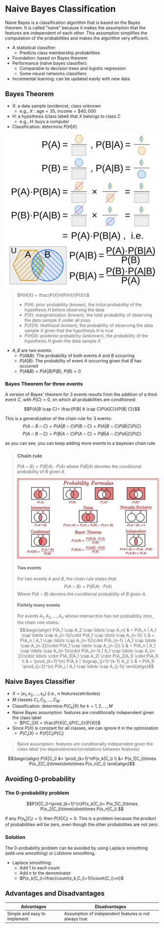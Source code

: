 # Naive Bayes Classification

Naive Bayes is a classification algorithm that is based on the Bayes theorem. It is called "naive" because it makes the
assumption that the features are independent of each other. This assumption simplifies the computation of the
probabilities and makes the algorithm very efficient.

* A statistical classifier:
    * Predicts class membership probabilities
* Foundation: based on Bayes theorem
* Performance (naive bayes classifier):
    * Comparable to decision trees and logistic regression
    * Some neural networks classifiers
* Incremental learning: can be updated easily with new data

## Bayes Theorem

* $X$: a data sample (evidence), class unknown
    * e.g., $X: \text{age}=35, \ \text{income}=\$40,000$
* $H$: a hypothesis (class label) that $X$ belongs to class $C$
    * e.g., $H$: buys a computer
* Classification: determine $P(H|X)$

![Bayes theorem visual help](Bayes_theorem_visual_proof.png)

> $P(H|X) = \frac{P(X|H)P(H)}{P(X)}$
> * $P(H)$: prior probability (known), the initial probability of the hypothesis $H$ before observing the data
> * $P(X)$: marginalization (known), the total probability of observing the data sample $X$ under all poss
> * $P(X|H)$: likelihood (known), the probability of observing the data sample $X$ given that the hypothesis $H$ is true
> * $P(H|X)$: posterior probability (unknown), the probability of the hypothesis $H$ given the data sample $X$

* $A,B$ are two events:
    * $P(A \& B)$: The probability of both events $A$ and $B$ occurring
    * $P(A|B)$: The probability of event $A$ occurring given that $B$ has occurred
    * $P(A \& B) = P(A|B)P(B),\ P(B)>0$

### Bayes Theorem for three events

A version of Bayes' theorem for 3 events results from the addition of a third event $C$, with $P(C)>0$, on which all
probabilities are conditioned:

$$P(A|B \cap C)= \frac{P(B| A \cap C)P(A|C)}{P(B| C)}$$

This is a generalization of the chain rule for 3 events:
$$
P(A \cap B \cap C) = P(A|B \cap C)P(B \cap C) = P(A|B \cap C)P(B|C)P(C)
$$
$$
P(A \cap B \cap C) = P(B|A \cap C)P(A \cap C) = P(B|A \cap C)P(A|C)P(C)
$$

as you can see, you can keep adding more events to a bayesian chain rule.

> ### Chain rule
>
> $P(A \cap B) = P(B|A)\cdot P(A)$ where $P(B|A)$ denotes the conditional probability of $B$ given $A$.
>
> ![Probability formulas](Probability%20formulas.png)
>
> #### Two events
>
> For two events $A$ and $B$, the chain rule states that:
> $$P(A \cap B) = P(B|A)\cdot P(A)$$
> Where $P(A \cap B)$ denotes the conditional probability of $B$ given $A$.
> #### Finitely many events
> For events $A_1, A_2, \ldots, A_n$ whose intersection has not probability zero, the chain rule states:
$$\begin{align}
P(A_1 \cap A_2 \cap \ldots \cap A_n) & = P(A_n | A_1 \cap \ldots \cap A_{n-1})\cdot P(A_1 \cap \dots \cap A_{n-1})
\\ & = P(A_n | A_1 \cap \ldots \cap A_{n-1})\cdot P(A_{n-1} | A_1 \cap \ldots \cap A_{n-2})\cdot P(A_1 \cap \dots \cap A_{n-2})
\\ & = P(A_n | A_1 \cap \ldots \cap A_{n-1})\cdot P(A_{n-1} | A_1 \cap \ldots \cap A_{n-2})\cdot \ldots \cdot P(A_3|A_1 \cap A_2) \cdot P(A_2|A_1) \cdot P(A_1)
\\ & = \prod_{k=1}^{n} P(A_k | \bigcap_{j=1}^{k-1} A_j)
\\ & = P(A_1) \prod_{j=2}^{n} P(A_j | A_1 \cap \ldots \cap A_{j-1})
\end{align}$$
>

## Naive Bayes Classifier

* $X=\left(x_1,x_2,\dots,x_n \right)$ (i.e., $n$ features/attributes)
* $M$ classes $C_1,C_2,\dots,C_M$
* Classification: determine $P(C_k|X)$ for $k=1,2,\dots,M$
* Naive Bayes assumption: features are conditionally independent given the class label
    * $P(C_i|X) = \frac{P(X|C_i)P(C_i)}{P(X)}$
* Since $P(X)$ is constant for all classes, we can ignore it in the optimization
    * $P(C_i|X) \propto P(X|C_i)P(C_i)$

> Naive assumption: features are conditionally independent given the class label (no dependencies/correlations between
> features)

$$\begin{align}
P(X|C_i) &= \prod_{k=1}^nP(x_k|C_i) \\
&= P(x_1|C_i)\times P(x_2|C_i)\times\dots\times P(x_n|C_i)
\end{align}$$

## Avoiding 0-probability

### The 0-probability problem

$$P(X|C_i)=\prod_{k=1}^{n}P(x_k|C_i)=
P(x_1|C_i)\times P(x_2|C_i)\times\dots\times P(x_n|C_i)
$$

If any $P(x_k|C_i)=0$, then $P(X|C_i)=0$. This is a problem because the product of probabilities will be zero, even
though the other probabilities are not zero.

### Solution
The 0-probability problem can be avoided by using Laplace smoothing (add-one smoothing) or Lidstone smoothing.

* Laplace smoothing:
    * Add 1 to each count
    * Add $n$ to the denominator
    * $P(x_k|C_i)=\frac{count(x_k,C_i)+1}{count(C_i)+n}$

## Advantages and Disadvantages

| Advantages                   | Disadvantages                                         |
|------------------------------|-------------------------------------------------------|
| Simple and easy to implement | Assumption of independent features is not always true |

